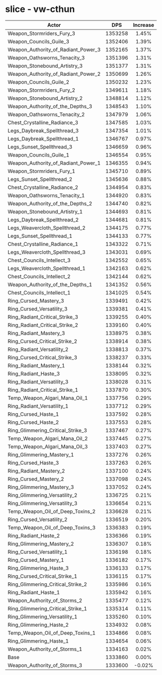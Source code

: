 # slice - vw-cthun
| Actor | DPS | Increase |
|---|:---:|:---:|
|Weapon_Stormriders_Fury_3|1353258|1.45%|
|Weapon_Councils_Guile_3|1352406|1.39%|
|Weapon_Authority_of_Radiant_Power_3|1352165|1.37%|
|Weapon_Oathsworns_Tenacity_3|1351396|1.31%|
|Weapon_Stonebound_Artistry_3|1351377|1.31%|
|Weapon_Authority_of_Radiant_Power_2|1350699|1.26%|
|Weapon_Councils_Guile_2|1350232|1.23%|
|Weapon_Stormriders_Fury_2|1349611|1.18%|
|Weapon_Stonebound_Artistry_2|1348814|1.12%|
|Weapon_Authority_of_the_Depths_3|1348543|1.10%|
|Weapon_Oathsworns_Tenacity_2|1347979|1.06%|
|Chest_Crystalline_Radiance_3|1347585|1.03%|
|Legs_Daybreak_Spellthread_3|1347354|1.01%|
|Legs_Daybreak_Spellthread_1|1346767|0.97%|
|Legs_Sunset_Spellthread_3|1346659|0.96%|
|Weapon_Councils_Guile_1|1346554|0.95%|
|Weapon_Authority_of_Radiant_Power_1|1346355|0.94%|
|Weapon_Stormriders_Fury_1|1345710|0.89%|
|Legs_Sunset_Spellthread_2|1345636|0.88%|
|Chest_Crystalline_Radiance_2|1344954|0.83%|
|Weapon_Oathsworns_Tenacity_1|1344920|0.83%|
|Weapon_Authority_of_the_Depths_2|1344740|0.82%|
|Weapon_Stonebound_Artistry_1|1344693|0.81%|
|Legs_Daybreak_Spellthread_2|1344681|0.81%|
|Legs_Weavercloth_Spellthread_2|1344175|0.77%|
|Legs_Sunset_Spellthread_1|1344133|0.77%|
|Chest_Crystalline_Radiance_1|1343322|0.71%|
|Legs_Weavercloth_Spellthread_3|1343031|0.69%|
|Chest_Councils_Intellect_3|1342552|0.65%|
|Legs_Weavercloth_Spellthread_1|1342163|0.62%|
|Chest_Councils_Intellect_2|1342144|0.62%|
|Weapon_Authority_of_the_Depths_1|1341352|0.56%|
|Chest_Councils_Intellect_1|1341025|0.54%|
|Ring_Cursed_Mastery_3|1339491|0.42%|
|Ring_Cursed_Versatility_3|1339381|0.41%|
|Ring_Radiant_Critical_Strike_3|1339255|0.40%|
|Ring_Radiant_Critical_Strike_2|1339160|0.40%|
|Ring_Radiant_Mastery_3|1338975|0.38%|
|Ring_Cursed_Critical_Strike_2|1338914|0.38%|
|Ring_Radiant_Versatility_2|1338813|0.37%|
|Ring_Cursed_Critical_Strike_3|1338237|0.33%|
|Ring_Radiant_Mastery_1|1338144|0.32%|
|Ring_Radiant_Haste_3|1338095|0.32%|
|Ring_Radiant_Versatility_3|1338028|0.31%|
|Ring_Radiant_Critical_Strike_1|1337870|0.30%|
|Temp_Weapon_Algari_Mana_Oil_1|1337756|0.29%|
|Ring_Radiant_Versatility_1|1337712|0.29%|
|Ring_Cursed_Haste_1|1337592|0.28%|
|Ring_Cursed_Haste_2|1337553|0.28%|
|Ring_Glimmering_Critical_Strike_3|1337467|0.27%|
|Temp_Weapon_Algari_Mana_Oil_2|1337445|0.27%|
|Temp_Weapon_Algari_Mana_Oil_3|1337403|0.27%|
|Ring_Glimmering_Mastery_1|1337276|0.26%|
|Ring_Cursed_Haste_3|1337263|0.26%|
|Ring_Radiant_Mastery_2|1337100|0.24%|
|Ring_Cursed_Mastery_2|1337098|0.24%|
|Ring_Glimmering_Mastery_3|1337052|0.24%|
|Ring_Glimmering_Versatility_2|1336725|0.21%|
|Ring_Glimmering_Versatility_3|1336654|0.21%|
|Temp_Weapon_Oil_of_Deep_Toxins_2|1336628|0.21%|
|Ring_Cursed_Versatility_2|1336519|0.20%|
|Temp_Weapon_Oil_of_Deep_Toxins_3|1336383|0.19%|
|Ring_Radiant_Haste_2|1336366|0.19%|
|Ring_Glimmering_Mastery_2|1336307|0.18%|
|Ring_Cursed_Versatility_1|1336198|0.18%|
|Ring_Cursed_Mastery_1|1336182|0.17%|
|Ring_Glimmering_Haste_3|1336133|0.17%|
|Ring_Cursed_Critical_Strike_1|1336115|0.17%|
|Ring_Glimmering_Critical_Strike_2|1335986|0.16%|
|Ring_Radiant_Haste_1|1335942|0.16%|
|Weapon_Authority_of_Storms_2|1335477|0.12%|
|Ring_Glimmering_Critical_Strike_1|1335314|0.11%|
|Ring_Glimmering_Versatility_1|1335260|0.10%|
|Ring_Glimmering_Haste_2|1334932|0.08%|
|Temp_Weapon_Oil_of_Deep_Toxins_1|1334866|0.08%|
|Ring_Glimmering_Haste_1|1334654|0.06%|
|Weapon_Authority_of_Storms_1|1334163|0.02%|
|Base|1333860|0.00%|
|Weapon_Authority_of_Storms_3|1333600|-0.02%|
